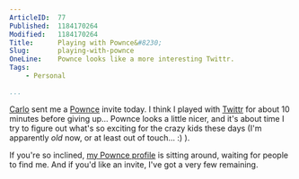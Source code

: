 ```yaml
---
ArticleID:  77
Published:  1184170264
Modified:   1184170264
Title:      Playing with Pownce&#8230;
Slug:       playing-with-pownce
OneLine:    Pownce looks like a more interesting Twittr.
Tags:       
    - Personal

...
```

[Carlo][] sent me a [Pownce][] invite today.  I think I played with [Twittr][] for about 10 minutes before giving up... Pownce looks a little nicer, and it's about time I try to figure out what's so exciting for the crazy kids these days (I'm apparently _old_ now, or at least out of touch... :) ).

If you're so inclined, [my Pownce profile][profile] is sitting around, waiting for people to find me.  And if you'd like an invite, I've got a very few remaining.

[carlo]: http://carlo.zottmann.org/
[pownce]: http://pownce.com/
[profile]: http://pownce.com/mikewest/
[twittr]: http://twittr.com/